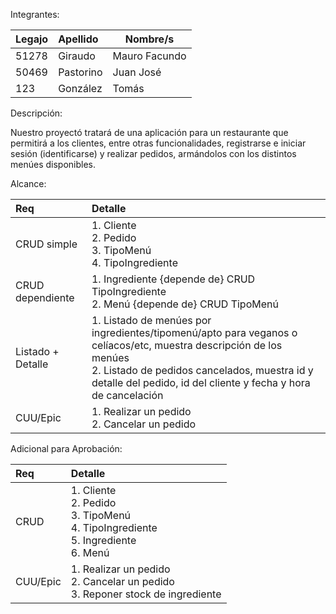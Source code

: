 Integrantes:

| Legajo | Apellido  | Nombre/s      |
| :----- | :-------- | ------------- |
| 51278  | Giraudo   | Mauro Facundo |
| 50469  | Pastorino | Juan José     |
| 123    | González  | Tomás         |

Descripción:

Nuestro proyectó tratará de una aplicación para un restaurante que permitirá a los clientes, entre otras funcionalidades, registrarse e iniciar sesión (identificarse) y realizar pedidos, armándolos con los distintos menúes disponibles.

Alcance:

| Req               | Detalle                                                                                                                                                                                                                               |
| :---------------- | :------------------------------------------------------------------------------------------------------------------------------------------------------------------------------------------------------------------------------------ |
| CRUD simple       | 1. Cliente<br>2. Pedido<br>3. TipoMenú<br>4. TipoIngrediente                                                                                                                                                                          |
| CRUD dependiente  | 1. Ingrediente {depende de} CRUD TipoIngrediente<br>2. Menú {depende de} CRUD TipoMenú                                                                                                                                                |
| Listado + Detalle | 1. Listado de menúes por ingredientes/tipomenú/apto para veganos o celíacos/etc, muestra descripción de los menúes<br>2. Listado de pedidos cancelados, muestra id y detalle del pedido, id del cliente y fecha y hora de cancelación |
| CUU/Epic          | 1. Realizar un pedido<br>2. Cancelar un pedido                                                                                                                                                                                        |

Adicional para Aprobación:

| Req      | Detalle                                                                                   |
| :------- | :---------------------------------------------------------------------------------------- |
| CRUD     | 1. Cliente<br>2. Pedido<br>3. TipoMenú<br>4. TipoIngrediente<br>5. Ingrediente<br>6. Menú |
| CUU/Epic | 1. Realizar un pedido<br>2. Cancelar un pedido<br>3. Reponer stock de ingrediente         |
